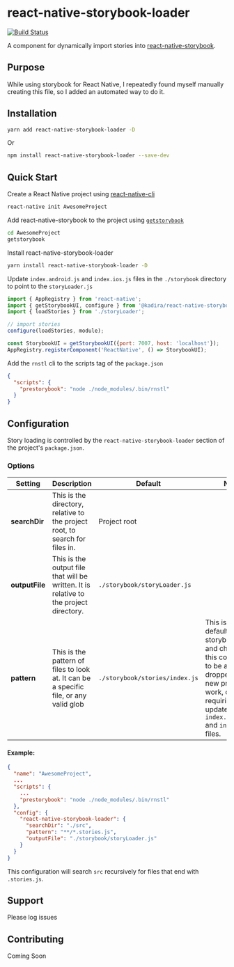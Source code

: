 # react-native-storybook-loader
[![Build Status](https://travis-ci.org/elderfo/react-native-storybook-loader.svg?branch=master)](https://travis-ci.org/elderfo/react-native-storybook-loader)

A component for dynamically import stories into [react-native-storybook](https://github.com/storybooks/react-native-storybook).

## Purpose

While using storybook for React Native, I repeatedly found myself manually creating this file, so I added an automated way to do it.

## Installation

```bash
yarn add react-native-storybook-loader -D
```
Or
```bash
npm install react-native-storybook-loader --save-dev
```

## Quick Start

Create a React Native project using [react-native-cli](https://facebook.github.io/react-native/docs/getting-started.html#the-react-native-cli)
```bash
react-native init AwesomeProject
```

Add react-native-storybook to the project using [`getstorybook`](https://getstorybook.io/docs/react-storybook/basics/quick-start-guide)
```bash
cd AwesomeProject
getstorybook
```

Install react-native-storybook-loader

```bash
yarn install react-native-storybook-loader -D
```

Update `index.android.js` and `index.ios.js` files in the `./storybook` directory to point to the `storyLoader.js`

```javascript
import { AppRegistry } from 'react-native';
import { getStorybookUI, configure } from '@kadira/react-native-storybook';
import { loadStories } from './storyLoader';

// import stories
configure(loadStories, module);

const StorybookUI = getStorybookUI({port: 7007, host: 'localhost'});
AppRegistry.registerComponent('ReactNative', () => StorybookUI);
```

Add the `rnstl` cli to the scripts tag of the `package.json`

```json
{
  "scripts": {
    "prestorybook": "node ./node_modules/.bin/rnstl"
  }
}
```

## Configuration
Story loading is controlled by the `react-native-storybook-loader` section of the project's `package.json`. 

### Options

| Setting | Description | Default | Notes |
|---|---|---| --- |
| **searchDir** | This is the directory, relative to the project root, to search for files in. | Project root | |
| **outputFile** | This is the output file that will be written. It is relative to the project directory. | `./storybook/storyLoader.js` |  |
| **pattern** | This is the pattern of files to look at. It can be a specific file, or any valid glob | `./storybook/stories/index.js` | This is the default storybook file, and chosen for this component to be able to be dropped in to a new project and work, only requiring and update to the `index.android.js` and `index.ios.js` files. |

#### Example:

```json
{
  "name": "AwesomeProject",
  ...
  "scripts": {
    ...
    "prestorybook": "node ./node_modules/.bin/rnstl"
  },
  "config": {
    "react-native-storybook-loader": {
      "searchDir": "./src",
      "pattern": "**/*.stories.js",
      "outputFile": "./storybook/storyLoader.js"
    }
  }
}
```

This configuration will search `src` recursively for files that end with `.stories.js`.

## Support
Please log issues

## Contributing
Coming Soon
